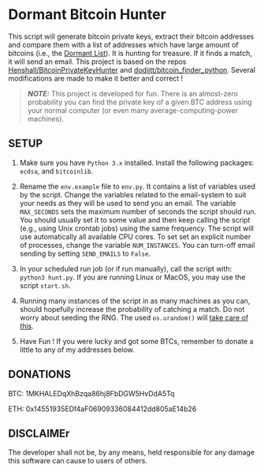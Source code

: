 # Dormant Bitcoin Hunter

This script will generate bitcoin private keys, extract their bitcoin addresses and compare them with a list of addresses which have large amount of bitcoins (i.e., the [Dormant List](https://bitinfocharts.com/top-100-dormant_8y-bitcoin-addresses.html)). It is hunting for treasure. If it finds a match, it will send an email. This project is based on the repos [Henshall/BitcoinPrivateKeyHunter](https://github.com/Henshall/BitcoinPrivateKeyHunter) and [dodiitt/bitcoin_finder_python](https://github.com/dodiitt/bitcoin_finder_python). Several modifications are made to make it better and correct !

> **_NOTE:_**  This project is developed for fun. There is an almost-zero probability you can find the private key of a given BTC address using your normal computer (or even many average-computing-power machines).

## SETUP

1. Make sure you have `Python 3.x` installed. Install the following packages: `ecdsa`, and `bitcoinlib`.

2. Rename the `env.example` file to `env.py`. It contains a list of variables used by the script. Change the variables related to the email-system to suit your needs as they will be used to send you an email. The variable `MAX_SECONDS` sets the maximum number of seconds the script should run. You should usually set it to some value and then keep calling the script (e.g., using Unix crontab jobs) using the same frequency. The script will use automatically all available CPU cores. To set set an explicit number of processes, change the variable `NUM_INSTANCES`. You can turn-off email sending by setting `SEND_EMAILS` to `False`.

3. In your scheduled run job (or if run manually), call the script with: `python3 hunt.py`. If you are running Linux or MacOS, you may use the script `start.sh`.

4. Running many instances of the script in as many machines as you can, should hopefully increase the probability of catching a match. Do not worry about seeding the RNG. The used `os.urandom()` will [take care of this](https://realpython.com/python-random/#osurandom-about-as-random-as-it-gets).

5. Have Fun ! If you were lucky and got some BTCs, remember to donate a little to any of my addresses below.

## DONATIONS

BTC: 1MKHALEDqXhBzqa86hj8FbDGW5HvDdA5Tq

ETH: 0x14551935EDf4aF06909336084412dd805aE14b26

## DISCLAIMEr

The developer shall not be, by any means, held responsible for any damage this software can cause to users of others.
